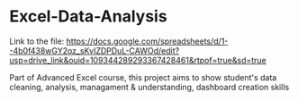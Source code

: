 # Excel-Data-Analysis
Link to the file: https://docs.google.com/spreadsheets/d/1--4b0f438wGY2oz_sKvIZDPDuL-CAWOd/edit?usp=drive_link&ouid=109344289293367428461&rtpof=true&sd=true

Part of Advanced Excel course, this project aims to show student's data cleaning, analysis, managament &amp; understanding, dashboard creation skills
